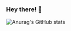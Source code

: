 ### Hey there! 👋

![Anurag's GitHub stats](https://github-readme-stats.vercel.app/api?username=mokhinurabdurakhimova&show_icons=true&theme=react )
<!--
**mokhinurabdurakhimova/mokhinurabdurakhimova** is a ✨ _special_ ✨ repository because its `README.md` (this file) appears on your GitHub profile.

Here are some ideas to get you started:

- 🔭 I’m currently working on ...
- 🌱 I’m currently learning ...
- 👯 I’m looking to collaborate on ...
- 🤔 I’m looking for help with ...
- 💬 Ask me about ...
- 📫 How to reach me: ...
- 😄 Pronouns: ...
- ⚡ Fun fact: ...
-->
